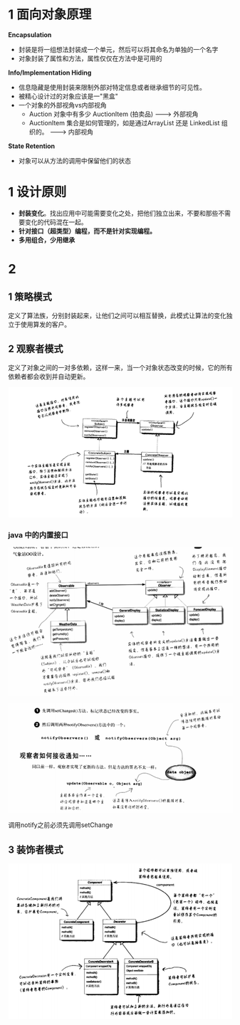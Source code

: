# 1 面向对象原理

 **Encapsulation**

- 封装是将一组想法封装成一个单元，然后可以将其命名为单独的一个名字
- 对象封装了属性和方法，属性仅仅在方法中是可用的

**Info/Implementation Hiding**

- 信息隐藏是使用封装来限制外部对特定信息或者继承细节的可见性。
- 被精心设计过的对象应该是一"黑盒"
- 一个对象的外部视角vs内部视角
  - Auction 对象中有多少 AuctionItem (拍卖品) ---> 外部视角
  - AuctionItem 集合是如何管理的，如是通过ArrayList 还是 LinkedList 组织的。 ---> 内部视角

**State Retention**

- 对象可以从方法的调用中保留他们的状态

# 1 设计原则

- **封装变化**。找出应用中可能需要变化之处，把他们独立出来，不要和那些不需要变化的代码混在一起。
- **针对接口（超类型）编程，而不是针对实现编程。**
- **多用组合，少用继承**



# 2 

## 1 策略模式

定义了算法族，分别封装起来，让他们之间可以相互替换，此模式让算法的变化独立于使用算发的客户。

## 2 观察者模式

定义了对象之间的一对多依赖，这样一来，当一个对象状态改变的时候，它的所有依赖者都会收到并自动更新。

![](./img/9.png)

### java 中的内置接口

![](./img/10.png)

![](./img/11.png)

调用notify之前必须先调用setChange

## 3 装饰者模式

![](./img/12.png)